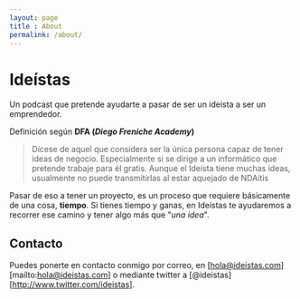 ```yaml
---
layout: page
title : About
permalink: /about/
---
```


# Ideístas

Un podcast que pretende ayudarte a pasar de ser un ideísta a ser un emprendedor.

Definición según __DFA (*Diego Freniche Academy*)__


>  Dícese de aquel que considera ser la única persona capaz de tener ideas de negocio. Especialmente si se dirige a un informático que pretende trabaje para él gratis. Aunque el Ideista tiene muchas ideas, usualmente no puede transmitirlas al estar aquejado de NDAitis

Pasar de eso a tener un proyecto, es un proceso que requiere básicamente de una cosa, __tiempo__. Si tienes tiempo y ganas, en Ideístas te ayudaremos a recorrer ese camino y tener algo más que "*una idea*".

## Contacto

Puedes ponerte en contacto conmigo por correo, en [hola@ideistas.com][mailto:hola@ideistas.com] o mediante twitter a [@ideistas][http://www.twitter.com/ideistas].
